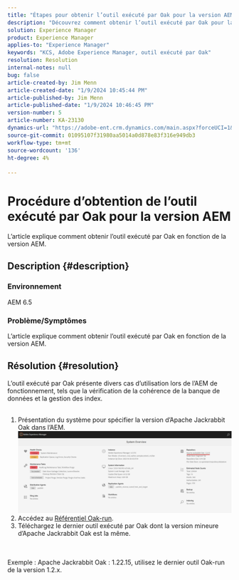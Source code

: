 ```yaml
---
title: "Étapes pour obtenir l’outil exécuté par Oak pour la version AEM"
description: "Découvrez comment obtenir l’outil exécuté par Oak pour la version AEM"
solution: Experience Manager
product: Experience Manager
applies-to: "Experience Manager"
keywords: "KCS, Adobe Experience Manager, outil exécuté par Oak"
resolution: Resolution
internal-notes: null
bug: false
article-created-by: Jim Menn
article-created-date: "1/9/2024 10:45:44 PM"
article-published-by: Jim Menn
article-published-date: "1/9/2024 10:46:45 PM"
version-number: 5
article-number: KA-23130
dynamics-url: "https://adobe-ent.crm.dynamics.com/main.aspx?forceUCI=1&pagetype=entityrecord&etn=knowledgearticle&id=d4342ecf-40af-ee11-a569-6045bd006268"
source-git-commit: 01095107f31980aa5014a0d878e83f316e949db3
workflow-type: tm+mt
source-wordcount: '136'
ht-degree: 4%

---
```


# Procédure d’obtention de l’outil exécuté par Oak pour la version AEM


L’article explique comment obtenir l’outil exécuté par Oak en fonction de la version AEM.

## Description {#description}


### Environnement

AEM 6.5

### Problème/Symptômes

L’article explique comment obtenir l’outil exécuté par Oak en fonction de la version AEM.


## Résolution {#resolution}

L’outil exécuté par Oak présente divers cas d’utilisation lors de l’AEM de fonctionnement, tels que la vérification de la cohérence de la banque de données et la gestion des index.<br>    <br>
1. Présentation du système pour spécifier la version d’Apache Jackrabbit Oak dans l’AEM.
   ![](assets/9c19e0e0-dc7d-ee11-8179-6045bd006a22.png)
2. Accédez au [Référentiel Oak-run](https://repo1.maven.org/maven2/org/apache/jackrabbit/oak-run/).<br>
3. Téléchargez le dernier outil exécuté par Oak dont la version mineure d’Apache Jackrabbit Oak est la même.

<br>    <br>    Exemple : Apache Jackrabbit Oak : 1.22.15, utilisez le dernier outil Oak-run de la version 1.2.x.